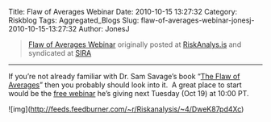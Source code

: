 Title: Flaw of Averages Webinar
Date: 2010-10-15 13:27:32
Category: Riskblog
Tags: Aggregated_Blogs
Slug: flaw-of-averages-webinar-jonesj-2010-10-15-13:27:32
Author: JonesJ

>[Flaw of Averages Webinar](http://feedproxy.google.com/~r/Riskanalysis/~3/DweK87pd4Xc/) originally posted at [RiskAnalys.is](http://riskmanagementinsight.com/riskanalysis) and syndicated at [SIRA](http://societyinforisk.org)
***
If you’re not already familiar with Dr. Sam Savage’s book “[The Flaw of Averages](http://www.amazon.com/Flaw-Averages-Underestimate-Risk-Uncertainty/dp/0471381977/ref=sr_1_1?ie=UTF8&s=books&qid=1287148973&sr=8-1)” then you probably should look into it.  A great place to start would be the [free webinar](http://www.vectoreconomics.com/seminars.htm) he’s giving next Tuesday (Oct 19) at 10:00 PT.

\!\[img\](http://feeds.feedburner.com/~r/Riskanalysis/~4/DweK87pd4Xc)


